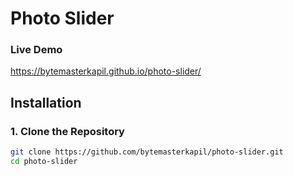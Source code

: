 # Photo Slider


### Live Demo
https://bytemasterkapil.github.io/photo-slider/

## Installation

### 1. Clone the Repository

```bash
git clone https://github.com/bytemasterkapil/photo-slider.git
cd photo-slider

